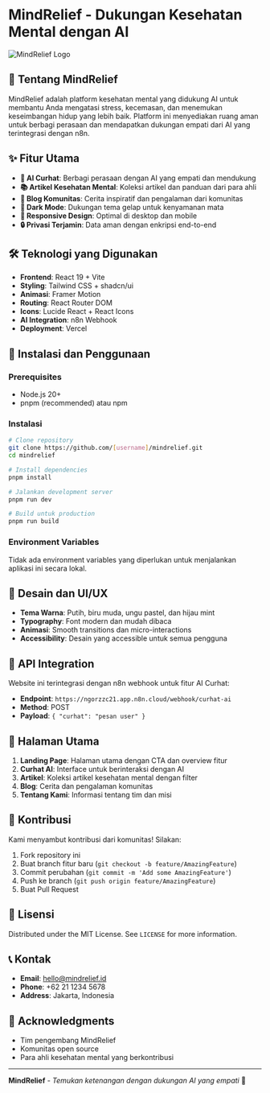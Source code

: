 # MindRelief - Dukungan Kesehatan Mental dengan AI

![MindRelief Logo](https://img.shields.io/badge/MindRelief-Mental%20Health%20AI-blue?style=for-the-badge)

## 🌟 Tentang MindRelief

MindRelief adalah platform kesehatan mental yang didukung AI untuk membantu Anda mengatasi stress, kecemasan, dan menemukan keseimbangan hidup yang lebih baik. Platform ini menyediakan ruang aman untuk berbagi perasaan dan mendapatkan dukungan empati dari AI yang terintegrasi dengan n8n.

## ✨ Fitur Utama

- **💬 AI Curhat**: Berbagi perasaan dengan AI yang empati dan mendukung
- **📚 Artikel Kesehatan Mental**: Koleksi artikel dan panduan dari para ahli
- **📝 Blog Komunitas**: Cerita inspiratif dan pengalaman dari komunitas
- **🌙 Dark Mode**: Dukungan tema gelap untuk kenyamanan mata
- **📱 Responsive Design**: Optimal di desktop dan mobile
- **🔒 Privasi Terjamin**: Data aman dengan enkripsi end-to-end

## 🛠️ Teknologi yang Digunakan

- **Frontend**: React 19 + Vite
- **Styling**: Tailwind CSS + shadcn/ui
- **Animasi**: Framer Motion
- **Routing**: React Router DOM
- **Icons**: Lucide React + React Icons
- **AI Integration**: n8n Webhook
- **Deployment**: Vercel

## 🚀 Instalasi dan Penggunaan

### Prerequisites

- Node.js 20+
- pnpm (recommended) atau npm

### Instalasi

```bash
# Clone repository
git clone https://github.com/[username]/mindrelief.git
cd mindrelief

# Install dependencies
pnpm install

# Jalankan development server
pnpm run dev

# Build untuk production
pnpm run build
```

### Environment Variables

Tidak ada environment variables yang diperlukan untuk menjalankan aplikasi ini secara lokal.

## 🎨 Desain dan UI/UX

- **Tema Warna**: Putih, biru muda, ungu pastel, dan hijau mint
- **Typography**: Font modern dan mudah dibaca
- **Animasi**: Smooth transitions dan micro-interactions
- **Accessibility**: Desain yang accessible untuk semua pengguna

## 🔗 API Integration

Website ini terintegrasi dengan n8n webhook untuk fitur AI Curhat:
- **Endpoint**: `https://ngorzzc21.app.n8n.cloud/webhook/curhat-ai`
- **Method**: POST
- **Payload**: `{ "curhat": "pesan user" }`

## 📱 Halaman Utama

1. **Landing Page**: Halaman utama dengan CTA dan overview fitur
2. **Curhat AI**: Interface untuk berinteraksi dengan AI
3. **Artikel**: Koleksi artikel kesehatan mental dengan filter
4. **Blog**: Cerita dan pengalaman komunitas
5. **Tentang Kami**: Informasi tentang tim dan misi

## 🤝 Kontribusi

Kami menyambut kontribusi dari komunitas! Silakan:

1. Fork repository ini
2. Buat branch fitur baru (`git checkout -b feature/AmazingFeature`)
3. Commit perubahan (`git commit -m 'Add some AmazingFeature'`)
4. Push ke branch (`git push origin feature/AmazingFeature`)
5. Buat Pull Request

## 📄 Lisensi

Distributed under the MIT License. See `LICENSE` for more information.

## 📞 Kontak

- **Email**: hello@mindrelief.id
- **Phone**: +62 21 1234 5678
- **Address**: Jakarta, Indonesia

## 🙏 Acknowledgments

- Tim pengembang MindRelief
- Komunitas open source
- Para ahli kesehatan mental yang berkontribusi

---

**MindRelief** - *Temukan ketenangan dengan dukungan AI yang empati* 💙

